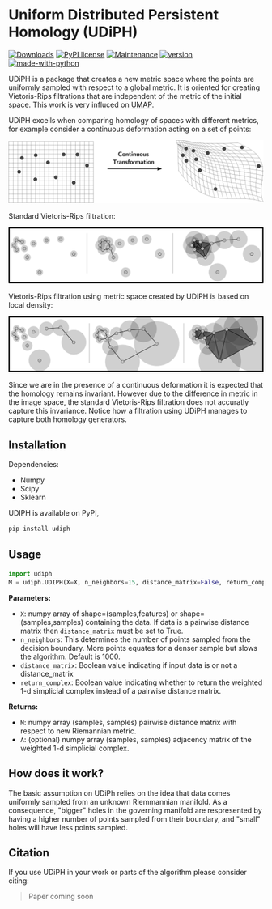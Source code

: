 # Uniform Distributed Persistent Homology (UDiPH)


[![Downloads](https://pepy.tech/badge/udiph)](https://pepy.tech/project/udiph) [![PyPI license](https://img.shields.io/pypi/l/ansicolortags.svg)](https://github.com/Antonio-Leitao/dbsampler/blob/main/LICENSE) [![Maintenance](https://img.shields.io/badge/Maintained%3F-yes-03a80e.svg)](https://github.com/Antonio-Leitao) [![version ](https://img.shields.io/badge/release-0.0.2-blue.svg)](https://pypi.org/project/udiph/) [![made-with-python](https://img.shields.io/badge/Made%20with-Python-1f425f.svg)](https://www.python.org/)

UDiPH is a package that creates a new metric space where the points are uniformly sampled with respect to a global metric. It is oriented for creating Vietoris-Rips filtrations that are independent of the metric of the initial space. This work is very influced on [UMAP](https://github.com/lmcinnes/umap).

UDiPH excells when comparing homology of spaces with different metrics, for example consider a continuous deformation acting on a set of points:
<p align="center">
  <img src="images/udiph_readme.png" width="800"/>
</p>

Standard Vietoris-Rips filtration:
<p align="center">
  <img src="images/2filtrations_std.png" width="800"/>
</p>
Vietoris-Rips filtration using metric space created by UDiPH is based on local density:
<p align="center">
  <img src="images/2filtrations_udiph.png" width="800"/>
</p>
Since we are in the presence of a continuous deformation it is expected that the homology remains invariant. However due to the difference in metric in the image space, the standard Vietoris-Rips filtration does not accuratly capture this invariance. Notice how a filtration using UDiPH manages to capture both homology generators.

## Installation
Dependencies:
  - Numpy
  - Scipy
  - Sklearn

UDIPH is available on PyPI,

```sh
pip install udiph
```
## Usage
```python
import udiph
M = udiph.UDIPH(X=X, n_neighbors=15, distance_matrix=False, return_complex=False)
```
**Parameters:**
-  ``X``: numpy array of shape=(samples,features) or shape=(samples,samples) containing the data. If data is a pairwise distance matrix then ``distance_matrix`` must be set to True.
 -  ``n_neighbors``: This determines the number of points sampled from the decision boundary. More points equates for a denser sample but slows the algorithm. Default is 1000.
 -  ``distance_matrix``: Boolean value indicating if input data is or not a distance_matrix 
 -  ``return_complex``: Boolean value indicating whether to return the weighted 1-d simplicial complex instead of a pairwise distance matrix.
 
**Returns:**
 -  ``M``: numpy array (samples, samples) pairwise distance matrix with respect to new Riemannian metric.
 -  ``A``: (optional) numpy array (samples, samples) adjacency matrix of the weighted 1-d simplicial complex.

## How does it work?
The basic assumption on UDiPh relies on the idea that data comes uniformly sampled from an unknown Riemmannian manifold. As a consequence, "bigger" holes in the governing manifold are respresented by having a higher number of points sampled from their boundary, and "small" holes will have less points sampled.
 
## Citation
If you use UDiPH in your work or parts of the algorithm please consider citing:
> Paper coming soon
